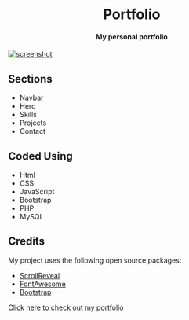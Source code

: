 <h1 align="center">
    Portfolio
    <h4 align="center">My personal portfolio</h4>
</h1>


<a href="https://pinderbal.ca/">![screenshot](portfolio.gif?raw=true)</a>

## Sections

* Navbar
* Hero
* Skills
* Projects
* Contact

## Coded Using
* Html
* CSS
* JavaScript
* Bootstrap
* PHP
* MySQL

## Credits
My project uses the following open source packages:
- [ScrollReveal](https://scrollrevealjs.org/)
- [FontAwesome](https://fontawesome.com/)
- [Bootstrap](https://getbootstrap.com/)

<a href="https://pinderbal.ca/">Click here to check out my portfolio</a>
